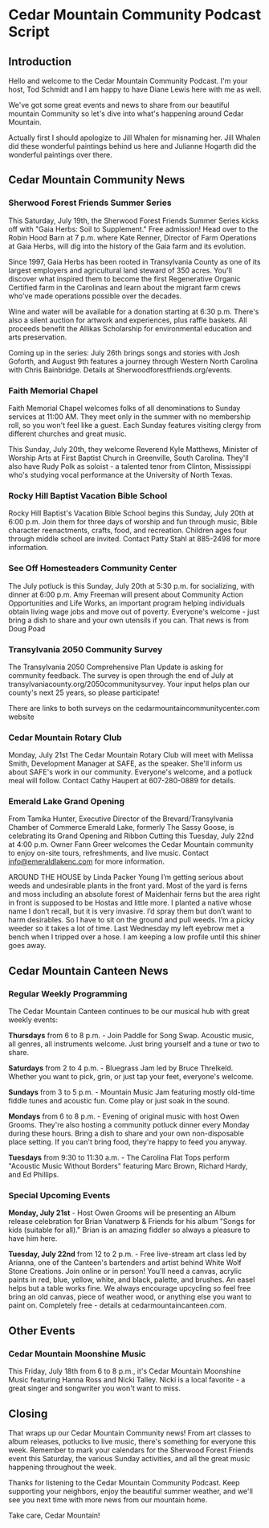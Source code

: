 # Cedar Mountain Community Podcast Script

## Introduction
Hello and welcome to the Cedar Mountain Community Podcast. I'm your host, Tod Schmidt and I am happy to have Diane Lewis here with me as well.

We've got some great events and news to share from our beautiful mountain 
Community so let's dive into what's happening around Cedar Mountain.

Actually first I should apologize to Jill Whalen for misnaming her. Jill Whalen did these wonderful paintings behind us here and Julianne Hogarth did the wonderful paintings over there.

## Cedar Mountain Community News

### Sherwood Forest Friends Summer Series
This Saturday, July 19th, the Sherwood Forest Friends Summer Series kicks off 
with "Gaia Herbs: Soil to Supplement." Free admission! Head over to the Robin 
Hood Barn at 7 p.m. where Kate Renner, Director of Farm Operations at Gaia Herbs, 
will dig into the history of the Gaia farm and its evolution.

Since 1997, Gaia Herbs has been rooted in Transylvania County as one of its 
largest employers and agricultural land steward of 350 acres. You'll discover 
what inspired them to become the first Regenerative Organic Certified farm in 
the Carolinas and learn about the migrant farm crews who've made operations 
possible over the decades.

Wine and water will be available for a donation starting at 6:30 p.m. There's 
also a silent auction for artwork and experiences, plus raffle baskets. All 
proceeds benefit the Allikas Scholarship for environmental education and arts 
preservation.

Coming up in the series: July 26th brings songs and stories with Josh Goforth, 
and August 9th features a journey through Western North Carolina with Chris 
Bainbridge. Details at Sherwoodforestfriends.org/events.

### Faith Memorial Chapel
Faith Memorial Chapel welcomes folks of all denominations to Sunday services at 
11:00 AM. They meet only in the summer with no membership roll, so you won't 
feel like a guest. Each Sunday features visiting clergy from different churches 
and great music.

This Sunday, July 20th, they welcome Reverend Kyle Matthews, Minister of Worship 
Arts at First Baptist Church in Greenville, South Carolina. They'll also have 
Rudy Polk as soloist - a talented tenor from Clinton, Mississippi who's studying 
vocal performance at the University of North Texas.

### Rocky Hill Baptist Vacation Bible School
Rocky Hill Baptist's Vacation Bible School begins this Sunday, July 20th at 
6:00 p.m. Join them for three days of worship and fun through music, Bible 
character reenactments, crafts, food, and recreation. Children ages four through 
middle school are invited. Contact Patty Stahl at 885-2498 for more information.

### See Off Homesteaders Community Center
The July potluck is this Sunday, July 20th at 5:30 p.m. for socializing, with 
dinner at 6:00 p.m. Amy Freeman will present about Community Action Opportunities 
and Life Works, an important program helping individuals obtain living wage jobs 
and move out of poverty. Everyone's welcome - just bring a dish to share and 
your own utensils if you can. That news is from Doug Poad

### Transylvania 2050 Community Survey
The Transylvania 2050 Comprehensive Plan Update is asking for community feedback. 
The survey is open through the end of July at transylvaniacounty.org/2050communitysurvey. 
Your input helps plan our county's next 25 years, so please participate!

There are links to both surveys on the cedarmountaincommunitycenter.com website

### Cedar Mountain Rotary Club
Monday, July 21st The Cedar Mountain Rotary Club will meet with Melissa Smith, Development Manager 
at SAFE, as the speaker. She'll inform us about SAFE's work in our community. 
Everyone's welcome, and a potluck meal will follow. Contact Cathy Haupert at 
607-280-0889 for details.

### Emerald Lake Grand Opening
From Tamika Hunter, Executive Director of the Brevard/Transylvania Chamber of Commerce
Emerald Lake, formerly The Sassy Goose, is celebrating its Grand Opening and 
Ribbon Cutting this Tuesday, July 22nd at 4:00 p.m. Owner Fann Greer welcomes 
the Cedar Mountain community to enjoy on-site tours, refreshments, and live 
music. Contact info@emeraldlakenc.com for more information.

AROUND THE HOUSE by Linda Packer Young
I’m getting serious about weeds and undesirable plants in the front yard.  Most of the yard is ferns and moss including an absolute forest of Maidenhair ferns but the area right in front is supposed to be Hostas and little more.  I planted a native whose name I don’t recall, but it is very invasive.  I’d spray them but don’t want to harm desirables.  So I have to sit on the ground and pull weeds.  I’m a picky weeder so it takes a lot of time.  Last Wednesday my left eyebrow met a bench when I tripped over a hose.  I am keeping a low profile until this shiner goes away.



## Cedar Mountain Canteen News

### Regular Weekly Programming
The Cedar Mountain Canteen continues to be our musical hub with great weekly events:

**Thursdays** from 6 to 8 p.m. - Join Paddle for Song Swap. Acoustic music, all 
genres, all instruments welcome. Just bring yourself and a tune or two to share.

**Saturdays** from 2 to 4 p.m. - Bluegrass Jam led by Bruce Threlkeld. Whether 
you want to pick, grin, or just tap your feet, everyone's welcome.

**Sundays** from 3 to 5 p.m. - Mountain Music Jam featuring mostly old-time 
fiddle tunes and acoustic fun. Come play or just soak in the sound.

**Mondays** from 6 to 8 p.m. - Evening of original music with host Owen Grooms. 
They're also hosting a community potluck dinner every Monday during these hours. 
Bring a dish to share and your own non-disposable place setting. If you can't 
bring food, they're happy to feed you anyway.

**Tuesdays** from 9:30 to 11:30 a.m. - The Carolina Flat Tops perform "Acoustic 
Music Without Borders" featuring Marc Brown, Richard Hardy, and Ed Phillips.

### Special Upcoming Events
**Monday, July 21st** - Host Owen Grooms will be presenting an Album release celebration for Brian Vanatwerp & Friends for his album "Songs for kids (suitable for all)." Brian is an amazing fiddler so always a pleasure to have him here.

**Tuesday, July 22nd** from 12 to 2 p.m. - Free live-stream art class led by 
Arianna, one of the Canteen's bartenders and artist behind White Wolf Stone 
Creations. Join online or in person! You'll need a canvas, acrylic paints in 
red, blue, yellow, white, and black, palette, and brushes. An easel helps but 
a table works fine. We always encourage upcycling so feel free bring an old canvas, piece of weather wood, or anything else you want to paint on. Completely free - details at cedarmountaincanteen.com.

## Other Events

### Cedar Mountain Moonshine Music
This Friday, July 18th from 6 to 8 p.m., it's Cedar Mountain Moonshine Music 
featuring Hanna Ross and Nicki Talley. Nicki is a local favorite - a great 
singer and songwriter you won't want to miss.

## Closing
That wraps up our Cedar Mountain Community news! From art classes to album 
releases, potlucks to live music, there's something for everyone this week. 
Remember to mark your calendars for the Sherwood Forest Friends event this 
Saturday, the various Sunday activities, and all the great music happening 
throughout the week.

Thanks for listening to the Cedar Mountain Community Podcast. Keep supporting 
your neighbors, enjoy the beautiful summer weather, and we'll see you next time 
with more news from our mountain home.

Take care, Cedar Mountain!

